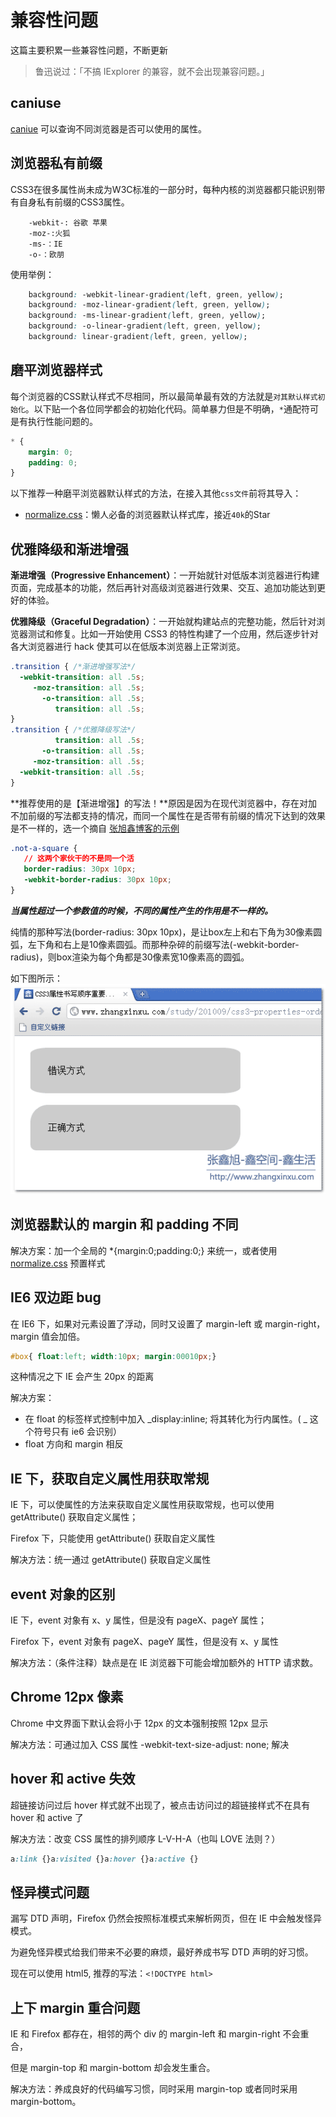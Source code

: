# 兼容性问题

这篇主要积累一些兼容性问题，不断更新



> 鲁迅说过：「不搞 IExplorer 的兼容，就不会出现兼容问题。」

## caniuse

[caniue](https://caniuse.com/) 可以查询不同浏览器是否可以使用的属性。

## 浏览器私有前缀

CSS3在很多属性尚未成为W3C标准的一部分时，每种内核的浏览器都只能识别带有自身私有前缀的CSS3属性。

```
    -webkit-: 谷歌 苹果
    -moz-:火狐
    -ms-：IE
    -o-：欧朋
```

使用举例：

```css
    background: -webkit-linear-gradient(left, green, yellow);
    background: -moz-linear-gradient(left, green, yellow);
    background: -ms-linear-gradient(left, green, yellow);
    background: -o-linear-gradient(left, green, yellow);
    background: linear-gradient(left, green, yellow);
```

## 磨平浏览器样式

每个浏览器的CSS默认样式不尽相同，所以最简单最有效的方法就是`对其默认样式初始化`。以下贴一个各位同学都会的初始化代码。简单暴力但是不明确，`*`通配符可是有执行性能问题的。

```css
* {
    margin: 0;
    padding: 0;
}
```

以下推荐一种磨平浏览器默认样式的方法，在接入其他`css文件`前将其导入：

- [normalize.css](https://github.com/necolas/normalize.css)：懒人必备的浏览器默认样式库，接近`40k`的Star

## 优雅降级和渐进增强

**渐进增强（Progressive Enhancement）**：一开始就针对低版本浏览器进行构建页面，完成基本的功能，然后再针对高级浏览器进行效果、交互、追加功能达到更好的体验。

**优雅降级（Graceful Degradation）**：一开始就构建站点的完整功能，然后针对浏览器测试和修复。比如一开始使用 CSS3 的特性构建了一个应用，然后逐步针对各大浏览器进行 hack 使其可以在低版本浏览器上正常浏览。

```css
.transition { /*渐进增强写法*/
  -webkit-transition: all .5s;
     -moz-transition: all .5s;
       -o-transition: all .5s;
          transition: all .5s;
}
.transition { /*优雅降级写法*/
          transition: all .5s;
       -o-transition: all .5s;
     -moz-transition: all .5s;
  -webkit-transition: all .5s;
}
```

**推荐使用的是【渐进增强】的写法！**原因是因为在现代浏览器中，存在对加不加前缀的写法都支持的情况，而同一个属性在是否带有前缀的情况下达到的效果是不一样的，选一个摘自 [张旭鑫博客的示例](https://www.zhangxinxu.com/wordpress/2010/09/%E9%9C%80%E8%AD%A6%E6%83%95css3%E5%B1%9E%E6%80%A7%E7%9A%84%E4%B9%A6%E5%86%99%E9%A1%BA%E5%BA%8F/)

```css
.not-a-square {
   // 这两个家伙干的不是同一个活 
   border-radius: 30px 10px;
   -webkit-border-radius: 30px 10px;
}
```

***当属性超过一个参数值的时候，不同的属性产生的作用是不一样的。***

纯情的那种写法(border-radius: 30px 10px)，是让box左上和右下角为30像素圆弧，左下角和右上是10像素圆弧。而那种杂碎的前缀写法(-webkit-border-radius)，则box渲染为每个角都是30像素宽10像素高的圆弧。

如下图所示：
![不同CSS3属性的不同表现 张鑫旭-鑫空间-鑫生活](./pic/019.png)

## 浏览器默认的 margin 和 padding 不同

解决方案：加一个全局的 *{margin:0;padding:0;} 来统一，或者使用 [normalize.css](https://github.com/necolas/normalize.css) 预置样式

## IE6 双边距 bug

在 IE6 下，如果对元素设置了浮动，同时又设置了 margin-left 或 margin-right，margin 值会加倍。

```css
#box{ float:left; width:10px; margin:00010px;}
```

这种情况之下 IE 会产生 20px 的距离

解决方案：

- 在 float 的标签样式控制中加入 _display:inline; 将其转化为行内属性。( _ 这个符号只有 ie6 会识别）
- float 方向和 margin 相反

## IE 下，获取自定义属性用获取常规

IE 下，可以使属性的方法来获取自定义属性用获取常规，也可以使用 getAttribute() 获取自定义属性；

Firefox 下，只能使用 getAttribute() 获取自定义属性

解决方法：统一通过 getAttribute() 获取自定义属性

## event 对象的区别

IE 下，event 对象有 x、y 属性，但是没有 pageX、pageY 属性；

Firefox 下，event 对象有 pageX、pageY 属性，但是没有 x、y 属性

解决方法：（条件注释）缺点是在 IE 浏览器下可能会增加额外的 HTTP 请求数。

## Chrome 12px 像素

Chrome 中文界面下默认会将小于 12px 的文本强制按照 12px 显示

解决方法：可通过加入 CSS 属性 -webkit-text-size-adjust: none; 解决

## hover 和 active 失效

超链接访问过后 hover 样式就不出现了，被点击访问过的超链接样式不在具有 hover 和 active 了

解决方法：改变 CSS 属性的排列顺序 L-V-H-A（也叫 LOVE 法则？）

```css
a:link {}a:visited {}a:hover {}a:active {}
```

## 怪异模式问题

漏写 DTD 声明，Firefox 仍然会按照标准模式来解析网页，但在 IE 中会触发怪异模式。

为避免怪异模式给我们带来不必要的麻烦，最好养成书写 DTD 声明的好习惯。

现在可以使用 html5, 推荐的写法：`<!DOCTYPE html>`

## 上下 margin 重合问题

IE 和 Firefox 都存在，相邻的两个 div 的 margin-left 和 margin-right 不会重合，

但是 margin-top 和 margin-bottom 却会发生重合。

解决方法：养成良好的代码编写习惯，同时采用 margin-top 或者同时采用 margin-bottom。
